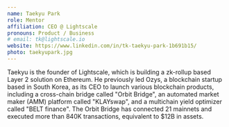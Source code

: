 ```yaml
---
name: Taekyu Park
role: Mentor
affiliation: CEO @ Lightscale
pronouns: Product / Business
# email: tk@lightscale.io
website: https://www.linkedin.com/in/tk-taekyu-park-1b691b15/
photo: taekyupark.jpg
---
```


Taekyu is the founder of Lightscale, which is building a zk-rollup based Layer 2 solution on Ethereum. He previously led Ozys, a blockchain startup based in South Korea, as its CEO to launch various blockchain products, including a cross-chain bridge called "Orbit Bridge", an automated market maker (AMM) platform called "KLAYswap", and a multichain yield optimizer called "BELT finance". The Orbit Bridge has connected 21 mainnets and executed more than 840K transactions, equivalent to $12B in assets.
